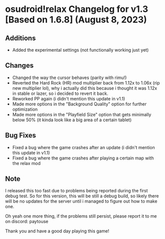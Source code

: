 osudroid!relax Changelog for v1.3 [Based on 1.6.8] (August 8, 2023)
=================== 

## Additions

- Added the experimental settings (not functionally working just yet)

## Changes

- Changed the way the cursor behaves (parity with rimu!)
- Reverted the Hard Rock (HR) mod multiplier back from 1.12x to 1.06x (rip new multiplier lol), why i actually did this because i thought it was 1.12x in stable or lazer, so i decided to revert it back.
- Reworked PP again (i didn't mention this update in v1.1)
- Made more options in the "Background Quality" option for further optimization
- Made more options in the "Playfield Size" option that gets minimally below 50% (it kinda look like a big area of a certain tablet)

## Bug Fixes

- Fixed a bug where the game crashes after an update (i didn't mention this update in v1.1)
- Fixed a bug where the game crashes after playing a certain map with the relax mod

## Note

I released this too fast due to problems being reported during the first debug test. So for this version, this will be still a debug build, so likely there will be no updates for the server until i managed to figure out how to make one.

Oh yeah one more thing, if the problems still persist, please report it to me on discord: paytouse

Thank you and have a good day playing this game!
